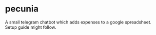 # pecunia
 A small telegram chatbot which adds expenses to a google spreadsheet.
 Setup guide might follow.
